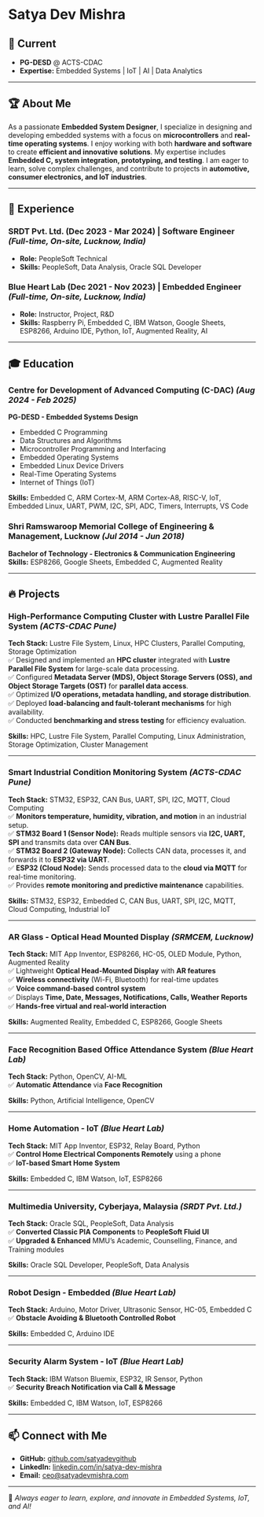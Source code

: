 # Satya Dev Mishra

## 🚀 Current
- **PG-DESD** @ ACTS-CDAC
- **Expertise:** Embedded Systems | IoT | AI | Data Analytics

---

## 🏆 About Me
As a passionate **Embedded System Designer**, I specialize in designing and developing embedded systems with a focus on **microcontrollers** and **real-time operating systems**. I enjoy working with both **hardware and software** to create **efficient and innovative solutions**. My expertise includes **Embedded C, system integration, prototyping, and testing**. I am eager to learn, solve complex challenges, and contribute to projects in **automotive, consumer electronics, and IoT industries**.

---

## 💼 Experience

### **SRDT Pvt. Ltd.** (Dec 2023 - Mar 2024) | Software Engineer *(Full-time, On-site, Lucknow, India)*
- **Role:** PeopleSoft Technical
- **Skills:** PeopleSoft, Data Analysis, Oracle SQL Developer

### **Blue Heart Lab** (Dec 2021 - Nov 2023) | Embedded Engineer *(Full-time, On-site, Lucknow, India)*
- **Role:** Instructor, Project, R&D
- **Skills:** Raspberry Pi, Embedded C, IBM Watson, Google Sheets, ESP8266, Arduino IDE, Python, IoT, Augmented Reality, AI

---

## 🎓 Education

### **Centre for Development of Advanced Computing (C-DAC)** *(Aug 2024 - Feb 2025)*
**PG-DESD - Embedded Systems Design**  
- Embedded C Programming
- Data Structures and Algorithms
- Microcontroller Programming and Interfacing
- Embedded Operating Systems
- Embedded Linux Device Drivers
- Real-Time Operating Systems
- Internet of Things (IoT)

**Skills:** Embedded C, ARM Cortex-M, ARM Cortex-A8, RISC-V, IoT, Embedded Linux, UART, PWM, I2C, SPI, ADC, Timers, Interrupts, VS Code

### **Shri Ramswaroop Memorial College of Engineering & Management, Lucknow** *(Jul 2014 - Jun 2018)*
**Bachelor of Technology - Electronics & Communication Engineering**  
**Skills:** ESP8266, Google Sheets, Embedded C, Augmented Reality

---

## 🔥 Projects

### **High-Performance Computing Cluster with Lustre Parallel File System** *(ACTS-CDAC Pune)*
**Tech Stack:** Lustre File System, Linux, HPC Clusters, Parallel Computing, Storage Optimization  
✅ Designed and implemented an **HPC cluster** integrated with **Lustre Parallel File System** for large-scale data processing.  
✅ Configured **Metadata Server (MDS), Object Storage Servers (OSS), and Object Storage Targets (OST)** for **parallel data access**.  
✅ Optimized **I/O operations, metadata handling, and storage distribution**.  
✅ Deployed **load-balancing and fault-tolerant mechanisms** for high availability.  
✅ Conducted **benchmarking and stress testing** for efficiency evaluation.  

**Skills:** HPC, Lustre File System, Parallel Computing, Linux Administration, Storage Optimization, Cluster Management

---

### **Smart Industrial Condition Monitoring System** *(ACTS-CDAC Pune)*
**Tech Stack:** STM32, ESP32, CAN Bus, UART, SPI, I2C, MQTT, Cloud Computing  
✅ **Monitors temperature, humidity, vibration, and motion** in an industrial setup.  
✅ **STM32 Board 1 (Sensor Node):** Reads multiple sensors via **I2C, UART, SPI** and transmits data over **CAN Bus**.  
✅ **STM32 Board 2 (Gateway Node):** Collects CAN data, processes it, and forwards it to **ESP32 via UART**.  
✅ **ESP32 (Cloud Node):** Sends processed data to the **cloud via MQTT** for real-time monitoring.  
✅ Provides **remote monitoring and predictive maintenance** capabilities.  

**Skills:** STM32, ESP32, Embedded C, CAN Bus, UART, SPI, I2C, MQTT, Cloud Computing, Industrial IoT

---

### **AR Glass - Optical Head Mounted Display** *(SRMCEM, Lucknow)*
**Tech Stack:** MIT App Inventor, ESP8266, HC-05, OLED Module, Python, Augmented Reality  
✅ Lightweight **Optical Head-Mounted Display** with **AR features**  
✅ **Wireless connectivity** (Wi-Fi, Bluetooth) for real-time updates  
✅ **Voice command-based control system**  
✅ Displays **Time, Date, Messages, Notifications, Calls, Weather Reports**  
✅ **Hands-free virtual and real-world interaction**

**Skills:** Augmented Reality, Embedded C, ESP8266, Google Sheets

---

### **Face Recognition Based Office Attendance System** *(Blue Heart Lab)*
**Tech Stack:** Python, OpenCV, AI-ML  
✅ **Automatic Attendance** via **Face Recognition**  

**Skills:** Python, Artificial Intelligence, OpenCV

---

### **Home Automation - IoT** *(Blue Heart Lab)*
**Tech Stack:** MIT App Inventor, ESP32, Relay Board, Python  
✅ **Control Home Electrical Components Remotely** using a phone  
✅ **IoT-based Smart Home System**  

**Skills:** Embedded C, IBM Watson, IoT, ESP8266

---

### **Multimedia University, Cyberjaya, Malaysia** *(SRDT Pvt. Ltd.)*
**Tech Stack:** Oracle SQL, PeopleSoft, Data Analysis  
✅ **Converted Classic PIA Components** to **PeopleSoft Fluid UI**  
✅ **Upgraded & Enhanced** MMU’s Academic, Counselling, Finance, and Training modules  

**Skills:** Oracle SQL Developer, PeopleSoft, Data Analysis

---

### **Robot Design - Embedded** *(Blue Heart Lab)*
**Tech Stack:** Arduino, Motor Driver, Ultrasonic Sensor, HC-05, Embedded C  
✅ **Obstacle Avoiding & Bluetooth Controlled Robot**  

**Skills:** Embedded C, Arduino IDE

---

### **Security Alarm System - IoT** *(Blue Heart Lab)*
**Tech Stack:** IBM Watson Bluemix, ESP32, IR Sensor, Python  
✅ **Security Breach Notification via Call & Message**  

**Skills:** Embedded C, IBM Watson, IoT, ESP8266

---

## 📫 Connect with Me
- **GitHub:** [github.com/satyadevgithub](https://github.com/satyadevgithub)  
- **LinkedIn:** [linkedin.com/in/satya-dev-mishra](https://linkedin.com/in/satya-dev-mishra)  
- **Email:** ceo@satyadevmishra.com  

---

🚀 *Always eager to learn, explore, and innovate in Embedded Systems, IoT, and AI!*

